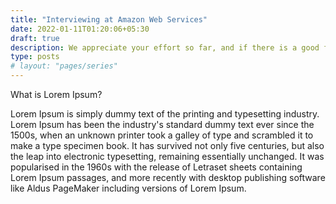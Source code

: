 ```yaml
---
title: "Interviewing at Amazon Web Services"
date: 2022-01-11T01:20:06+05:30
draft: true
description: We appreciate your effort so far, and if there is a good fit to our needs, we will contact you.
type: posts
# layout: "pages/series"
---
```


What is Lorem Ipsum?

Lorem Ipsum is simply dummy text of the printing and typesetting industry. Lorem Ipsum has been the industry's standard dummy text ever since the 1500s, when an unknown printer took a galley of type and scrambled it to make a type specimen book. It has survived not only five centuries, but also the leap into electronic typesetting, remaining essentially unchanged. It was popularised in the 1960s with the release of Letraset sheets containing Lorem Ipsum passages, and more recently with desktop publishing software like Aldus PageMaker including versions of Lorem Ipsum.
